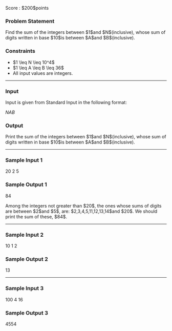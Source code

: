 
<div>

<span>

<span>

<p>
Score : $200$points
</p>

<div>

<section>

### **Problem Statement**

<p>
Find the sum of the integers between $1$and $N$(inclusive), whose sum of digits written in base $10$is between $A$and $B$(inclusive).
</p>

</section>

</div>

<div>

<section>

### **Constraints**

<ul>

<li>
$1 \leq N \leq 10^4$
</li>

<li>
$1 \leq A \leq B \leq 36$
</li>

<li>
All input values are integers.
</li>

</ul>

</section>

</div>

---

<div>

<div>

<section>

### **Input**

<p>
Input is given from Standard Input in the following format:
</p>

<div>

$N$$A$$B$
</div>

</section>

</div>

<div>

<section>

### **Output**

<p>
Print the sum of the integers between $1$and $N$(inclusive), whose sum of digits written in base $10$is between $A$and $B$(inclusive).
</p>

</section>

</div>

</div>

---

<div>

<section>

### **Sample Input 1**

<div>

20 2 5

</div>

</section>

</div>

<div>

<section>

### **Sample Output 1**

<div>

84

</div>

<p>
Among the integers not greater than $20$, the ones whose sums of digits are between $2$and $5$, are: $2,3,4,5,11,12,13,14$and $20$. We should print the sum of these, $84$.
</p>

</section>

</div>

---

<div>

<section>

### **Sample Input 2**

<div>

10 1 2

</div>

</section>

</div>

<div>

<section>

### **Sample Output 2**

<div>

13

</div>

</section>

</div>

---

<div>

<section>

### **Sample Input 3**

<div>

100 4 16

</div>

</section>

</div>

<div>

<section>

### **Sample Output 3**

<div>

4554

</div>

</section>

</div>

</span>

</span>

</div>
